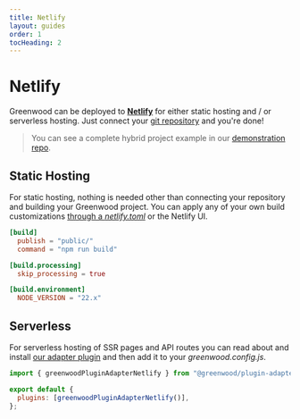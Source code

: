 ```yaml
---
title: Netlify
layout: guides
order: 1
tocHeading: 2
---
```


# Netlify

Greenwood can be deployed to [**Netlify**](https://www.netlify.com/) for either static hosting and / or serverless hosting. Just connect your [git repository](https://docs.netlify.com/git/overview/) and you're done!

> You can see a complete hybrid project example in our [demonstration repo](https://github.com/ProjectEvergreen/greenwood-demo-adapter-netlify).

## Static Hosting

For static hosting, nothing is needed other than connecting your repository and building your Greenwood project. You can apply any of your own build customizations [through a _netlify.toml_](https://docs.netlify.com/configure-builds/file-based-configuration/) or the Netlify UI.

<!-- prettier-ignore-start -->
<app-ctc-block variant="snippet" heading="netlify.toml">

  ```toml
  [build]
    publish = "public/"
    command = "npm run build"

  [build.processing]
    skip_processing = true

  [build.environment]
    NODE_VERSION = "22.x"
  ```

</app-ctc-block>

<!-- prettier-ignore-end -->

## Serverless

For serverless hosting of SSR pages and API routes you can read about and install [our adapter plugin](https://github.com/ProjectEvergreen/greenwood/tree/master/packages/plugin-adapter-netlify) and then add it to your _greenwood.config.js_.

<!-- prettier-ignore-start -->
<app-ctc-block variant="snippet" heading="greenwood.config.js">

  ```js
  import { greenwoodPluginAdapterNetlify } from "@greenwood/plugin-adapter-netlify";

  export default {
    plugins: [greenwoodPluginAdapterNetlify()],
  };
  ```

</app-ctc-block>

<!-- prettier-ignore-end -->
